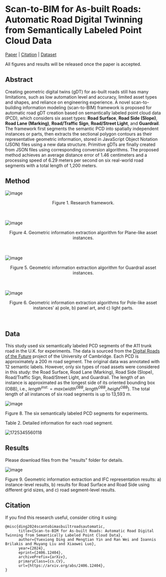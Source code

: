 # Scan-to-BIM for As-built Roads: Automatic Road Digital Twinning from Semantically Labeled Point Cloud Data

[Paper](https://arxiv.org/abs/2406.12404) | [Citation](#citation) | [Dataset](#data)

All figures and results will be released once the paper is accepted.


## Abstract
Creating geometric digital twins (gDT) for as-built roads still has many limitations, such as low automation level and accuracy, limited asset types and shapes, and reliance on engineering experience. A novel scan-to-building information modeling (scan-to-BIM) framework is proposed for automatic road gDT creation based on semantically labeled point cloud data (PCD), which considers six asset types: **Road Surface**, **Road Side (Slope)**, **Road Lane (Marking)**, **Road/Traffic Sign**, **Road/Street Light**, and **Guardrail**. The framework first segments the semantic PCD into spatially independent instances or parts, then extracts the sectional polygon contours as their representative geometric information, stored in JavaScript Object Notation (JSON) files using a new data structure. Primitive gDTs are finally created from JSON files using corresponding conversion algorithms. The proposed method achieves an average distance error of 1.46 centimeters and a processing speed of 6.29 meters per second on six real-world road segments with a total length of 1,200 meters. 


## Method

![image](https://github.com/user-attachments/assets/df6506d8-ac76-4f18-b026-cd67cc3c1fa5)

<div align="center">Figure 1. Research framework.</div>
<br>
<br>

![image](https://github.com/user-attachments/assets/f42e215e-21c6-42ca-8ae5-1d002ae25abf)

<div align="center">Figure 4. Geometric information extraction algorithm for Plane-like asset instances.</div>
<br>
<br>


![image](https://github.com/user-attachments/assets/cba19de0-d805-4d50-9adc-029c86fc6150)

<div align="center">Figure 5. Geometric information extraction algorithm for Guardrail asset instances.</div>
<br>
<br>

![image](https://github.com/user-attachments/assets/dedf2397-b62a-4f5e-be56-5ad28c655f69)

<div align="center">Figure 6. Geometric information extraction algorithms for Pole-like asset instances’ a) pole, b) panel art, and c) light parts.</div>
<br>
<br>


## Data
This study used six semantically labeled PCD segments of the A11 trunk road in the U.K. for experiments. The data is sourced from the [Digital Roads of the Future](https://drf.eng.cam.ac.uk/research/camhighways-dataset) project of the University of Cambridge. Each PCD is approximately a 200 m road segment. The original data was annotated with 12 semantic labels. However, only six types of road assets were considered in this study: the Road Surface, Road Lane (Marking), Road Side (Slope), Road/Traffic Sign, Road/Street Light, and Guardrail. The length of an instance is approximated as the longest side of its oriented bounding box (OBB), i.e., $length^{inst.}=max⁡(width^{OBB},length^{OBB},height^{OBB})$. The total length of all instances of six road segments is up to 13,593 m.

![image](https://github.com/user-attachments/assets/e61d0b73-2d08-470e-98a6-391fd0195ce4)

Figure 8. The six semantically labeled PCD segments for experiments.

Table 2. Detailed information for each road segment.

![1725345560118](https://github.com/user-attachments/assets/cfdd5a26-445a-4b8c-a268-0c65082f3175)


## Results
Please download files from the "results" folder for details.

![image](https://github.com/user-attachments/assets/7281fc65-bcb7-4bf7-a093-79fb2b95e623)

Figure 9. Geometric information extraction and IFC representation results: a) instance-level results, b) results for Road Surface and Road Side using different grid sizes, and c) road segment-level results.



## Citation
If you find this research useful, consider citing it using:
```
@misc{ding2024scantobimasbuiltroadsautomatic,
      title={Scan-to-BIM for As-built Roads: Automatic Road Digital Twinning from Semantically Labeled Point Cloud Data}, 
      author={Yuexiong Ding and Mengtian Yin and Ran Wei and Ioannis Brilakis and Muyang Liu and Xiaowei Luo},
      year={2024},
      eprint={2406.12404},
      archivePrefix={arXiv},
      primaryClass={cs.CV},
      url={https://arxiv.org/abs/2406.12404}, 
}
```


